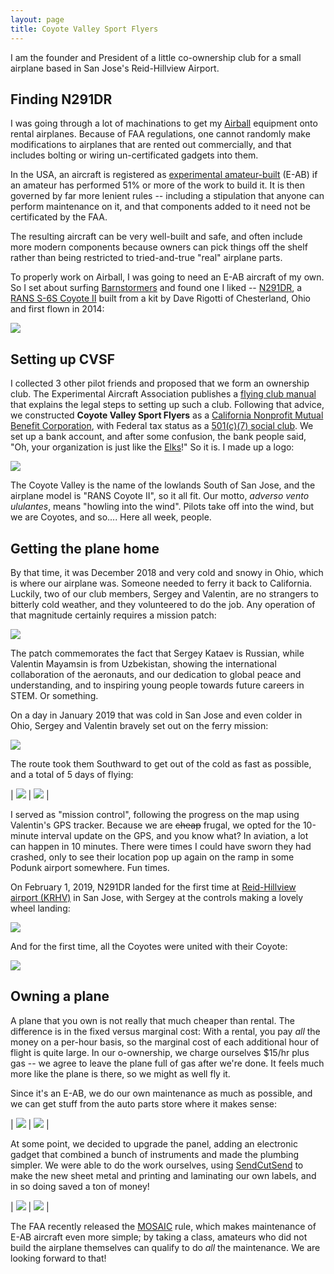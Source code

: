```yaml
---
layout: page
title: Coyote Valley Sport Flyers
---
```


I am the founder and President of a little co-ownership club for a small airplane based in San Jose's Reid-Hillview Airport.

## Finding N291DR

I was going through a lot of machinations to get my [Airball](../airball/) equipment onto rental airplanes. Because of FAA regulations, one cannot randomly make modifications to airplanes that are rented out commercially, and that includes bolting or wiring un-certificated gadgets into them.

In the USA, an aircraft is registered as [experimental amateur-built](https://www.eaa.org/eaa/about-eaa/eaa-media-room/experimental-aircraft-information) (E-AB) if an amateur has performed 51% or more of the work to build it. It is then governed by far more lenient rules -- including a stipulation that anyone can perform maintenance on it, and that components added to it need not be certificated by the FAA.

The resulting aircraft can be very well-built and safe, and often include more modern components because owners can pick things off the shelf rather than being restricted to tried-and-true "real" airplane parts.

To properly work on Airball, I was going to need an E-AB aircraft of my own. So I set about surfing [Barnstormers](https://barnstormers.com/) and found one I liked -- [N291DR](https://www.youtube.com/watch?v=IXAp7kWFxgg), a [RANS S-6S Coyote II](https://en.wikipedia.org/wiki/Rans_S-6_Coyote_II) built from a kit by Dave Rigotti of Chesterland, Ohio and first flown in 2014:

<img src="n291dr.jpg" class="inline-img">

## Setting up CVSF

I collected 3 other pilot friends and proposed that we form an ownership club. The Experimental Aircraft Association publishes a [flying club manual](https://www.eaa.org/eaa/pilots/flying-club/flying-club-manual) that explains the legal steps to setting up such a club. Following that advice, we constructed **Coyote Valley Sport Flyers** as a [California Nonprofit Mutual Benefit Corporation](https://www.nolo.com/legal-encyclopedia/what-is-a-california-nonprofit-mutual-benefit-corporation.html), with Federal tax status as a [501(c)(7) social club](https://www.irs.gov/charities-non-profits/other-non-profits/social-clubs). We set up a bank account, and after some confusion, the bank people said, "Oh, your organization is just like the [Elks](https://www.elks.org/)!" So it is. I made up a logo:

<img src="icon.png" class="inline-img">

The Coyote Valley is the name of the lowlands South of San Jose, and the airplane model is "RANS Coyote II", so it all fit. Our motto, _adverso vento ululantes_, means "howling into the wind". Pilots take off into the wind, but we are Coyotes, and so.... Here all week, people.

## Getting the plane home

By that time, it was December 2018 and very cold and snowy in Ohio, which is where our airplane was. Someone needed to ferry it back to California. Luckily, two of our club members, Sergey and Valentin, are no strangers to bitterly cold weather, and they volunteered to do the job. Any operation of that magnitude certainly requires a mission patch:

<img src="mission-patch.png" class="inline-img">

The patch commemorates the fact that Sergey Kataev is Russian, while Valentin Mayamsin is from Uzbekistan, showing the international collaboration of the aeronauts, and our dedication to global peace and understanding, and to inspiring young people towards future careers in STEM. Or something.

On a day in January 2019 that was cold in San Jose and even colder in Ohio, Sergey and Valentin bravely set out on the ferry mission:

<img src="sergey-val.jpg" class="inline-img">

The route took them Southward to get out of the cold as fast as possible, and a total of 5 days of flying:

| <img src="sergey-val-flying.jpg" class="inline-img"> | <img src="route.jpg" class="inline-img"> |

<p></p>

I served as "mission control", following the progress on the map using Valentin's GPS tracker. Because we are 
<span style="text-decoration: line-through;">cheap</span>
frugal, we opted for the 10-minute interval update on the GPS, and you know what? In aviation, a lot can happen in 10 minutes. There were times I could have sworn they had crashed, only to see their location pop up again on the ramp in some Podunk airport somewhere. Fun times.

On February 1, 2019, N291DR landed for the first time at [Reid-Hillview airport (KRHV)](https://skyvector.com/?ll=37.33451461092746,-121.82349586129342&chart=301&zoom=1) in San Jose, with Sergey at the controls making a lovely wheel landing:

<img src="arrival-landing.jpg" class="inline-img">

And for the first time, all the Coyotes were united with their Coyote:

<img src="coyotes-and-coyote.jpg" class="inline-img">

## Owning a plane

A plane that you own is not really that much cheaper than rental. The difference is in the fixed versus marginal cost: With a rental, you pay _all_ the money on a per-hour basis, so the marginal cost of each additional hour of flight is quite large. In our o-ownership, we charge ourselves $15/hr plus gas -- we agree to leave the plane full of gas after we're done. It feels much more like the plane is there, so we might as well fly it.

Since it's an E-AB, we do our own maintenance as much as possible, and we can get stuff from the auto parts store where it makes sense:

| <img src="val-workshop.jpg" class="inline-img"> | <img src="val-auto-parts.jpg" class="inline-img"> |

<p></p>

At some point, we decided to upgrade the panel, adding an electronic gadget that combined a bunch of instruments and made the plumbing simpler. We were able to do the work ourselves, using [SendCutSend](https://sendcutsend.com/) to make the new sheet metal and printing and laminating our own labels, and in so doing saved a ton of money!

| <img src="panel-original.jpg" class="inline-img"> | <img src="panel-upgraded.jpg" class="inline-img"> |

<p></p>

The FAA recently released the [MOSAIC](https://www.eaa.org/eaa/news-and-publications/eaa-news-and-aviation-news/2025-07-22-mosaic-is-done) rule, which makes maintenance of E-AB aircraft even more simple; by taking a class, amateurs who did not build the airplane themselves can qualify to do _all_ the maintenance. We are looking forward to that!

